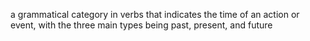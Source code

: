 a grammatical category in verbs that indicates the time of an action or event, with the three main types being past, present, and future